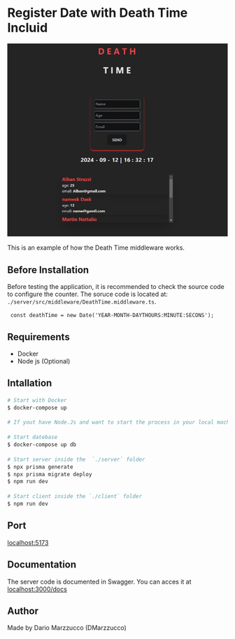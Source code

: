# Register Date with Death Time Incluid

![Mi genial imagen](img/Example.jpg)

This is an example of how the Death Time middleware works.

## Before Installation

Before testing the application, it is recommended to check the source code to configure the counter. The soruce code is located at: `./server/src/middleware/DeathTime.middleware.ts`. 

```TS 
 const deathTime = new Date('YEAR-MONTH-DAYTHOURS:MINUTE:SECONS');
```
## Requirements

* Docker
* Node js (Optional)

## Intallation

```bash 
# Start with Docker
$ docker-compose up

# If yout have Node.Js and want to start the process in your local machine, follows this path:

# Start datebase
$ docker-compose up db

# Start server inside the  `./server` folder
$ npx prisma generate
$ npx prisma migrate deploy
$ npm run dev

# Start client inside the `./client` folder
$ npm run dev
``` 

## Port

[localhost:5173](http://localhost:5173)

## Documentation

The server code is documented in Swagger. You can acces it at [localhost:3000/docs](http://localhost:3000/docs/)


## Author

Made by Dario Marzzucco (DMarzzucco)
